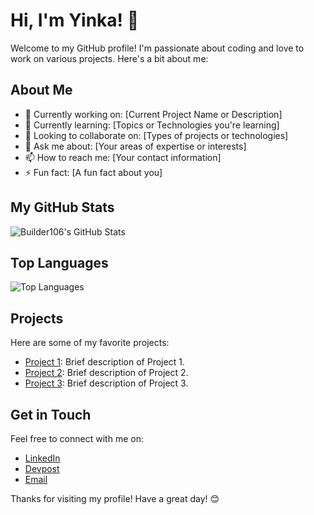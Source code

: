 # Hi, I'm Yinka! 👋

Welcome to my GitHub profile! I'm passionate about coding and love to work on various projects. Here's a bit about me:

## About Me

- 🔭 Currently working on: [Current Project Name or Description]
- 🌱 Currently learning: [Topics or Technologies you're learning]
- 👯 Looking to collaborate on: [Types of projects or technologies]
- 💬 Ask me about: [Your areas of expertise or interests]
- 📫 How to reach me: [Your contact information]
- ⚡ Fun fact: [A fun fact about you]

## My GitHub Stats

![Builder106's GitHub Stats](https://github-readme-stats.vercel.app/api?username=Builder106&show_icons=true&theme=radical)

## Top Languages

![Top Languages](https://github-readme-stats.vercel.app/api/top-langs/?username=Builder106&layout=compact&theme=radical)

## Projects

Here are some of my favorite projects:

- [Project 1](https://github.com/Builder106/Project1): Brief description of Project 1.
- [Project 2](https://github.com/Builder106/Project2): Brief description of Project 2.
- [Project 3](https://github.com/Builder106/Project3): Brief description of Project 3.

## Get in Touch

Feel free to connect with me on:

- [LinkedIn](https://www.linkedin.com/in/yinka-vaughan)
- [Devpost](https://devpost.com/olayinkav)
- [Email](mailto:vaughanolayinka@gmail.com)

Thanks for visiting my profile! Have a great day! 😊
